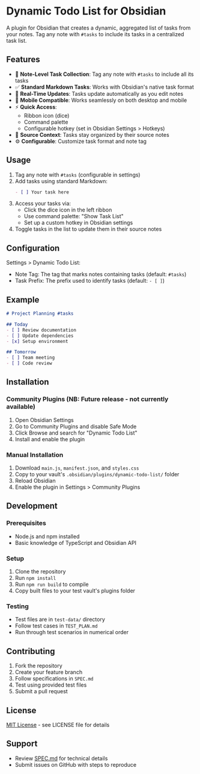 # Dynamic Todo List for Obsidian

A plugin for Obsidian that creates a dynamic, aggregated list of tasks from your notes. Tag any note with `#tasks` to include its tasks in a centralized task list.

## Features

- 📑 **Note-Level Task Collection**: Tag any note with `#tasks` to include all its tasks
- ✅ **Standard Markdown Tasks**: Works with Obsidian's native task format
- 🔄 **Real-Time Updates**: Tasks update automatically as you edit notes
- 📱 **Mobile Compatible**: Works seamlessly on both desktop and mobile
- ⚡ **Quick Access**: 
  - Ribbon icon (dice)
  - Command palette
  - Configurable hotkey (set in Obsidian Settings > Hotkeys)
- 🎨 **Source Context**: Tasks stay organized by their source notes
- ⚙️ **Configurable**: Customize task format and note tag

## Usage

1. Tag any note with `#tasks` (configurable in settings)
2. Add tasks using standard Markdown:
   ```markdown
   - [ ] Your task here
   ```
3. Access your tasks via:
   - Click the dice icon in the left ribbon
   - Use command palette: "Show Task List"
   - Set up a custom hotkey in Obsidian settings
4. Toggle tasks in the list to update them in their source notes

## Configuration

Settings > Dynamic Todo List:
- Note Tag: The tag that marks notes containing tasks (default: `#tasks`)
- Task Prefix: The prefix used to identify tasks (default: `- [ ]`)

## Example

```markdown
# Project Planning #tasks

## Today
- [ ] Review documentation
- [ ] Update dependencies
- [x] Setup environment

## Tomorrow
- [ ] Team meeting
- [ ] Code review
```

## Installation

### Community Plugins (NB: Future release - not currently available)
1. Open Obsidian Settings
2. Go to Community Plugins and disable Safe Mode
3. Click Browse and search for "Dynamic Todo List"
4. Install and enable the plugin

### Manual Installation
1. Download `main.js`, `manifest.json`, and `styles.css`
2. Copy to your vault's `.obsidian/plugins/dynamic-todo-list/` folder
3. Reload Obsidian
4. Enable the plugin in Settings > Community Plugins

## Development

### Prerequisites
- Node.js and npm installed
- Basic knowledge of TypeScript and Obsidian API

### Setup
1. Clone the repository
2. Run `npm install`
3. Run `npm run build` to compile
4. Copy built files to your test vault's plugins folder

### Testing
- Test files are in `test-data/` directory
- Follow test cases in `TEST_PLAN.md`
- Run through test scenarios in numerical order

## Contributing

1. Fork the repository
2. Create your feature branch
3. Follow specifications in `SPEC.md`
4. Test using provided test files
5. Submit a pull request

## License

[MIT License](LICENSE) - see LICENSE file for details

## Support

- Review [SPEC.md](SPEC.md) for technical details
- Submit issues on GitHub with steps to reproduce
